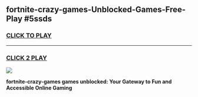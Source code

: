 
## fortnite-crazy-games-Unblocked-Games-Free-Play #5ssds
<h3>
<a href="https://us.freeplayer.one?title=fortnite-crazy-games&ref=9M">CLICK TO PLAY</a></h3>
<hr>

<h3>
<a href="https://us.freeplayer.one?title=fortnite-crazy-games&ref=9M">CLICK 2 PLAY</a>
  
</h3>

<a href="https://us.freeplayer.one?title=fortnite-crazy-games&ref=9M"><img src="https://clearcache.store/games.png"></a>


**fortnite-crazy-games games unblocked: Your Gateway to Fun and Accessible Online Gaming**
